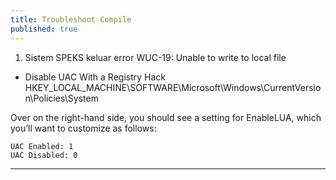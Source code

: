 ```yaml
---
title: Troubleshoot Compile
published: true
---
```

1. Sistem SPEKS keluar error WUC-19: Unable to write to local file
- Disable UAC With a Registry Hack
HKEY_LOCAL_MACHINE\SOFTWARE\Microsoft\Windows\CurrentVersion\Policies\System

Over on the right-hand side, you should see a setting for EnableLUA, which you’ll want to customize as follows:

    UAC Enabled: 1
    UAC Disabled: 0

 - - - - 
